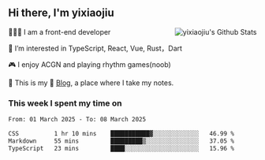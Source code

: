 ## Hi there, I'm yixiaojiu

<img align="right" src="https://bad-apple-github-readme.vercel.app/api?show_icons=true&hide_title=true&hide_rank=true&count_private=true&show_bg=1&username=yixiaojiu" alt="yixiaojiu's Github Stats"/>

🧑🏻‍💻 I am a front-end developer

👀 I’m interested in TypeScript, React, Vue, Rust，Dart

🎮 I enjoy ACGN and playing rhythm games(noob)

🌱 This is my 📝 [Blog](https://note.yixiaojiu.top), a place where I take my notes.

### This week I spent my time on

<!--START_SECTION:waka-->

```txt
From: 01 March 2025 - To: 08 March 2025

CSS          1 hr 10 mins    ███████████▓░░░░░░░░░░░░░   46.99 %
Markdown     55 mins         █████████▒░░░░░░░░░░░░░░░   37.05 %
TypeScript   23 mins         ████░░░░░░░░░░░░░░░░░░░░░   15.96 %
```

<!--END_SECTION:waka-->
